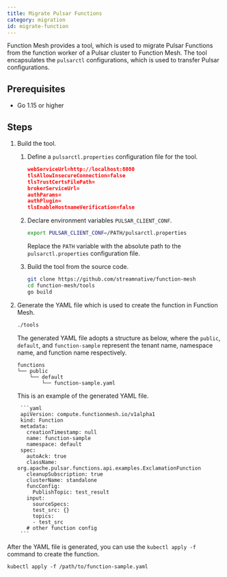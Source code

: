 ```yaml
---
title: Migrate Pulsar Functions
category: migration
id: migrate-function
---
```


Function Mesh provides a tool, which is used to migrate Pulsar Functions from the function worker of a Pulsar cluster to Function Mesh. The tool encapsulates the `pulsarctl` configurations, which is used to transfer Pulsar configurations.

## Prerequisites

- Go 1.15 or higher

## Steps

1. Build the tool.

   1. Define a `pulsarctl.properties` configuration file for the tool.

        ```json
        webServiceUrl=http://localhost:8080
        tlsAllowInsecureConnection=false
        tlsTrustCertsFilePath=
        brokerServiceUrl=
        authParams=
        authPlugin=
        tlsEnableHostnameVerification=false
        ```

   2. Declare environment variables `PULSAR_CLIENT_CONF`.

       ```bash
       export PULSAR_CLIENT_CONF=/PATH/pulsarctl.properties
       ```

       Replace the `PATH` variable with the absolute path to the `pulsarctl.properties` configuration file.

   3. Build the tool from the source code.

       ```bash
       git clone https://github.com/streamnative/function-mesh
       cd function-mesh/tools
       go build
       ```

2. Generate the YAML file which is used to create the function in Function Mesh.

    ```bash
    ./tools
    ```

    The generated YAML file adopts a structure as below, where the `public`, `default`, and `function-sample` represent the tenant name, namespace name, and function name respectively.

    ```
    functions
    └── public
        └── default
            └── function-sample.yaml
    ```

    This is an example of the generated YAML file.

        ```yaml
        apiVersion: compute.functionmesh.io/v1alpha1
        kind: Function
        metadata:
          creationTimestamp: null
          name: function-sample
          namespace: default
        spec:
          autoAck: true
          className: org.apache.pulsar.functions.api.examples.ExclamationFunction
          cleanupSubscription: true
          clusterName: standalone
          funcConfig:
            PublishTopic: test_result
          input:
            sourceSpecs:
            test_src: {}
            topics:
            - test_src
          # other function config
        ```

After the YAML file is generated, you can use the `kubectl apply -f` command to create the function.

```shell
kubectl apply -f /path/to/function-sample.yaml
```
